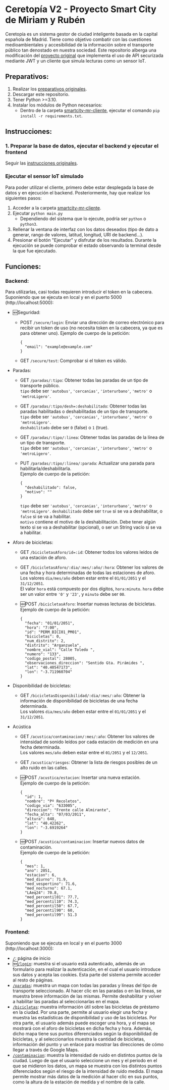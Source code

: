 # Ceretopía V2 - Proyecto Smart City de Miriam y Rubén
Ceretopía es un sistema gestor de ciudad inteligente basada en la capital española de Madrid. Tiene como objetivo combatir con las cuestiones medioambientales y accesibilidad de la información sobre el transporte público tan denostado en nuestra sociedad. Este repositorio alberga una modificación del [proyecto original](https://github.com/rubnium/SmartCity-miriam-ruben) que implementa el uso de API securizada mediante JWT y un cliente que simula lecturas como un sensor IoT.


## Preparativos:
1. Realizar los [preparativos originales](https://github.com/rubnium/SmartCity-miriam-ruben).
2. Descargar este repositorio.
3. Tener Python >=3.10.
4. Instalar los módulos de Python necesarios:
    - Dentro de la carpeta [smartcity-mr-cliente](smartcity-mr-cliente/), ejecutar el comando `pip install -r requirements.txt`.


## Instrucciones:
### 1. Preparar la base de datos, ejecutar el backend y ejecutar el frontend
Seguir las [instrucciones originales](https://github.com/rubnium/SmartCity-miriam-ruben).


### Ejecutar el sensor IoT simulado
Para poder utilizar el cliente, primero debe estar desplegada la base de datos y en ejecución el backend. Posteriormente, hay que realizar los siguientes pasos:
1. Acceder a la carpeta [smartcity-mr-cliente](smartcity-mr-cliente/).
2. Ejecutar `python main.py`
    - Dependiendo del sistema que lo ejecute, podría ser `python` o `python3`.
3. Rellenar la ventana de interfaz con los datos deseados (tipo de dato a generar, rango de valores, latitud, longitud, URI de backend...).
4. Presionar el botón "Ejecutar" y disfrutar de los resultados. Durante la ejecución se puede comprobar el estado observando la terminal desde la que fue ejecutado.


## Funciones:
### Backend:
Para utilizarlas, casi todas requieren introducir el token en la cabecera. Suponiendo que se ejecuta en local y en el puerto 5000 (http://localhost:5000):  
- 🆕Seguridad:
	- POST `/secure/login`: Enviar una dirección de correo electrónico para recibir un token de uso (no necesita token en la cabecera, ya que es para obtener uno).
	  Ejemplo de cuerpo de la petición:
      ```
      {
        "email": "example@example.com"
      }
      ```
	  
	- GET `/secure/test`: Comprobar si el token es válido.
	
- Paradas:
    - GET `/paradas/:tipo`: Obtener todas las paradas de un tipo de transporte público.  
    `tipo` debe ser `'autobus'`, `'cercanias'`, `'interurbano'`, `'metro'` o `'metroLigero'`.

    - GET `/paradas/:tipo/desh=:deshabilitado`: Obtener todas las paradas habilitadas o deshabilitadas de un tipo de transporte.  
    `tipo` debe ser `'autobus'`, `'cercanias'`, `'interurbano'`, `'metro'` o `'metroLigero'`.  
    `deshabilitado` debe ser `0` (false) o `1` (true).

    - GET `/paradas/:tipo/:linea`: Obtener todas las paradas de la línea de un tipo de transporte.  
    `tipo` debe ser `'autobus'`, `'cercanias'`, `'interurbano'`, `'metro'` o `'metroLigero'`. 

    - PUT `/paradas/:tipo/:linea/:parada`: Actualizar una parada para habilitarla/deshabilitarla.  
      Ejemplo de cuerpo de la petición:
      ```
      {
        "deshabilitado": false,
        "motivo": ""
      }
      ```
      `tipo` debe ser `'autobus'`, `'cercanias'`, `'interurbano'`, `'metro'` o `'metroLigero'`.
      `deshabilitado` debe ser `true` si se va a deshabilitar, o `false` si se va a habilitar.  
      `motivo` contiene el motivo de la deshabilitación. Debe tener algún texto si se va a deshabilitar (opcional), o ser un String vacío si se va a habilitar.
  
- Aforo de bicicletas:
    - GET `/bicicletasAforo/id=:id`: Obtener todos los valores leídos de una estación de aforo.

    - GET `/bicicletasAforo/:dia/:mes/:año/:hora`: Obtener los valores de una fecha y hora determinadas de todas las estaciones de aforo.  
    Los valores `dia/mes/año` deben estar entre el `01/01/2051` y el `31/12/2051`.  
    El valor `hora` está compuesto por dos dígitos, `hora:minuto`. `hora` debe ser un valor entre `'0'` y `'23'`, y `minuto` debe ser `00`.

    - 🆕POST `/bicicletasAforo`: Insertar nuevas lecturas de bicicletas.  
      Ejemplo de cuerpo de la petición:
      ```
      {
        "fecha": "01/01/2051",
        "hora": "7:00",
        "id": "PERM_BICI01_PM01",
        "bicicletas": 0,
        "num_distrito": 2,
        "distrito": "Arganzuela",
        "nombre_vial": "Calle Toledo ",
        "numero": "133",
        "codigo_postal": 28005,
        "observaciones_direccion": "Sentido Gta. Pirámides ",
        "lat": "40.40547173",
        "lon": "-3.711960704"
      }
      ```

- Disponibilidad de bicicletas:
    - GET `/bicicletasDisponibilidad/:dia/:mes/:año`: Obtener la información de disponibilidad de bicicletas de una fecha determinada.  
    Los valores `dia/mes/año` deben estar entre el `01/01/2051` y el `31/12/2051`.  

- Acústica
    - GET `/acustica/contaminacion/:mes/:año`: Obtener los valores de intensidad de sonido leídos por cada estación de medición en una fecha determinada.  
    Los valores `mes/año` deben estar entre el `01/2051` y el `12/2051`.

    - GET `/acustica/riesgos`: Obtener la lista de riesgos posibles de un alto ruido en las calles.

    - 🆕POST `/acustica/estacion`: Insertar una nueva estación.  
      Ejemplo de cuerpo de la petición:
      ```
      {
        "id": 1,
        "nombre": "Pº Recoletos",
        "codigo_via": "633005",
        "direccion": "Frente calle Almirante",
        "fecha_alta": "07/03/2011",
        "altura": 648,
        "lat": "40.42262",
        "lon": "-3.6919264"
      }
      ```

    - 🆕POST `/acustica/contaminacion`: Insertar nuevos datos de contaminación.  
      Ejemplo de cuerpo de la petición:
      ```
      {
        "mes": 1,
        "ano": 2051,
        "estacion": 6,
        "med_diurno": 71.9,
        "med_vespertino": 71.6,
        "med_nocturno": 67.1,
        "LAeq24": 70.8,
        "med_percentil01": 77.7,
        "med_percentil10": 74.3,
        "med_percentil50": 67.7,
        "med_percentil90": 60,
        "med_percentil99": 51.3
      }
      ```

### Frontend:
Suponiendo que se ejecuta en local y en el puerto 3000 (http://localhost:3000):
- [`/`](http://localhost:3000): página de inicio
- 🆕[`/login`](http://localhost:3000/login): muestra si el usuario está autenticado, además de un formulario para realizar la autenticación, en el cual el usuario introduce sus datos y acepta las cookies. Esta parte del sistema permite acceder al resto de páginas.
- [`/paradas`](http://localhost:3000/paradas): muestra un mapa con todas las paradas y líneas del tipo de transporte seleccionado. Al hacer clic en las paradas o en las líneas, se muestra breve información de las mismas. Permite deshabilitar y volver a habilitar las paradas al seleccionarlas en el mapa.
- [`/bicicletas`](http://localhost:3000/bicicletas): muestra información útil sobre las bicicletas de préstamo en la ciudad. Por una parte, permite al usuario elegir una fecha y muestra las estadísticas de disponibilidad y uso de las bicicletas. Por otra parte, el usuario además puede escoger una hora, y el mapa se mostrará con el aforo de bicicletas en dicha fecha y hora. Además, dicho mapa tiene sus puntos diferenciados según la disponibilidad de bicicletas, y al seleccionarlos muestra la cantidad de bicicletas, información del punto y un enlace para mostrar las direcciones de cómo llegar a través de Google Maps.
- [`/contaminacion`](http://localhost:3000/contaminacion): muestra la intensidad de ruido en distintos puntos de la ciudad. Luego de que el usuario seleccione un mes y el periodo en el que se midieron los datos, un mapa se muestra con los distintos puntos diferenciados según el riesgo de la intensidad de ruido medida. El mapa permite mostrar más datos de la medición al hacer clic en sus puntos, como la altura de la estación de medida y el nombre de la calle.
